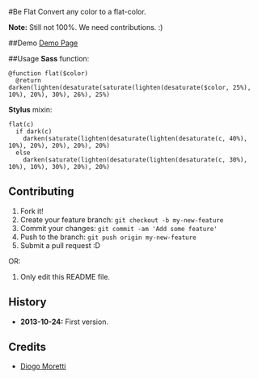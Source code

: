 #Be Flat
Convert any color to a flat-color.

**Note:** Still not 100%. We need contributions. :)

##Demo
[Demo Page](http://diogomoretti.github.io/Be-Flat/)

##Usage
**Sass** function:

    @function flat($color)
      @return darken(lighten(desaturate(saturate(lighten(desaturate($color, 25%), 10%), 20%), 30%), 26%), 25%)

**Stylus** mixin:

    flat(c)
      if dark(c)
        darken(saturate(lighten(desaturate(lighten(desaturate(c, 40%), 10%), 20%), 20%), 20%), 20%)
      else
        darken(saturate(lighten(desaturate(lighten(desaturate(c, 30%), 10%), 10%), 30%), 20%), 20%)
## Contributing
 
1. Fork it!
2. Create your feature branch: `git checkout -b my-new-feature`
3. Commit your changes: `git commit -am 'Add some feature'`
4. Push to the branch: `git push origin my-new-feature`
5. Submit a pull request :D

OR:

1. Only edit this README file.

## History
 
* **2013-10-24:** First version.

## Credits
 
* [Diogo Moretti](http://github.com/diogomoretti)
